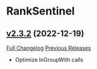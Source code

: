 # RankSentinel

## [v2.3.2](https://github.com/valkyrnstudios/RankSentinel/tree/v2.3.2) (2022-12-19)
[Full Changelog](https://github.com/valkyrnstudios/RankSentinel/compare/v2.3.1...v2.3.2) [Previous Releases](https://github.com/valkyrnstudios/RankSentinel/releases)

- Optimize InGroupWith calls  
